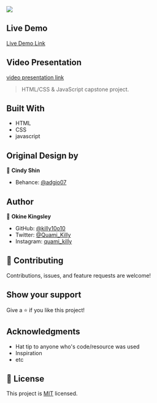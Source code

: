 ![](https://img.shields.io/badge/Microverse-blueviolet)

## Live Demo
[Live Demo Link](https://killy10o10.github.io/HTML-CSS-JavaScript-capstone-project/)

## Video Presentation
[video presentation link](https://www.loom.com/share/f2970e1a4e854e41b80d8ba64a92be63)

> HTML/CSS & JavaScript capstone project.

## Built With

- HTML
- CSS
- javascript


## Original Design by
👤 **Cindy Shin**
- Behance: [@adgio07](https://www.behance.net/adagio07)

## Author
👤 **Okine Kingsley**
- GitHub: [@killy10o10](https://github.com/killy10o10)
- Twitter: [@Quami_Killy](https://twitter.com/Quami_Killy)
- Instagram: [quami_killy](https://www.instagram.com/quami_killy/)


## 🤝 Contributing

Contributions, issues, and feature requests are welcome!

## Show your support

Give a ⭐️ if you like this project!

## Acknowledgments

- Hat tip to anyone who's code/resource was used
- Inspiration
- etc

## 📝 License

This project is [MIT](./MIT.md) licensed.
